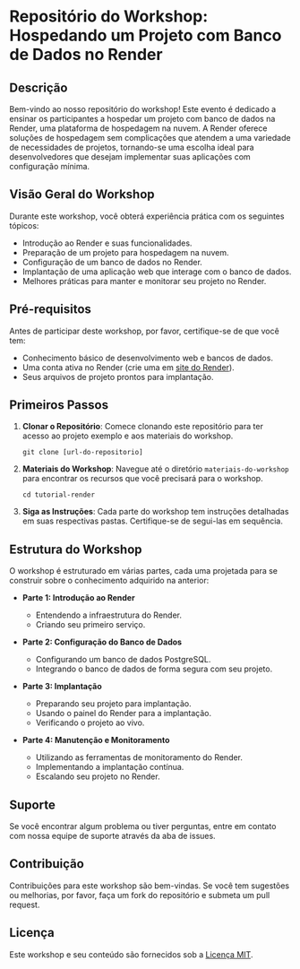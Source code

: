 # Repositório do Workshop: Hospedando um Projeto com Banco de Dados no Render

## Descrição

Bem-vindo ao nosso repositório do workshop! Este evento é dedicado a ensinar os participantes a hospedar um projeto com banco de dados na Render, uma plataforma de hospedagem na nuvem. A Render oferece soluções de hospedagem sem complicações que atendem a uma variedade de necessidades de projetos, tornando-se uma escolha ideal para desenvolvedores que desejam implementar suas aplicações com configuração mínima.

## Visão Geral do Workshop

Durante este workshop, você obterá experiência prática com os seguintes tópicos:

- Introdução ao Render e suas funcionalidades.
- Preparação de um projeto para hospedagem na nuvem.
- Configuração de um banco de dados no Render.
- Implantação de uma aplicação web que interage com o banco de dados.
- Melhores práticas para manter e monitorar seu projeto no Render.

## Pré-requisitos

Antes de participar deste workshop, por favor, certifique-se de que você tem:

- Conhecimento básico de desenvolvimento web e bancos de dados.
- Uma conta ativa no Render (crie uma em [site do Render](https://render.com/)).
- Seus arquivos de projeto prontos para implantação.

## Primeiros Passos

1. **Clonar o Repositório**: Comece clonando este repositório para ter acesso ao projeto exemplo e aos materiais do workshop.

    ```
    git clone [url-do-repositorio]
    ```

2. **Materiais do Workshop**: Navegue até o diretório `materiais-do-workshop` para encontrar os recursos que você precisará para o workshop.

    ```
    cd tutorial-render
    ```

3. **Siga as Instruções**: Cada parte do workshop tem instruções detalhadas em suas respectivas pastas. Certifique-se de segui-las em sequência.

## Estrutura do Workshop

O workshop é estruturado em várias partes, cada uma projetada para se construir sobre o conhecimento adquirido na anterior:

- **Parte 1: Introdução ao Render**
  - Entendendo a infraestrutura do Render.
  - Criando seu primeiro serviço.

- **Parte 2: Configuração do Banco de Dados**
  - Configurando um banco de dados PostgreSQL.
  - Integrando o banco de dados de forma segura com seu projeto.

- **Parte 3: Implantação**
  - Preparando seu projeto para implantação.
  - Usando o painel do Render para a implantação.
  - Verificando o projeto ao vivo.

- **Parte 4: Manutenção e Monitoramento**
  - Utilizando as ferramentas de monitoramento do Render.
  - Implementando a implantação contínua.
  - Escalando seu projeto no Render.

## Suporte

Se você encontrar algum problema ou tiver perguntas, entre em contato com nossa equipe de suporte através da aba de issues.

## Contribuição

Contribuições para este workshop são bem-vindas. Se você tem sugestões ou melhorias, por favor, faça um fork do repositório e submeta um pull request.

## Licença

Este workshop e seu conteúdo são fornecidos sob a [Licença MIT](LICENSE.md).

